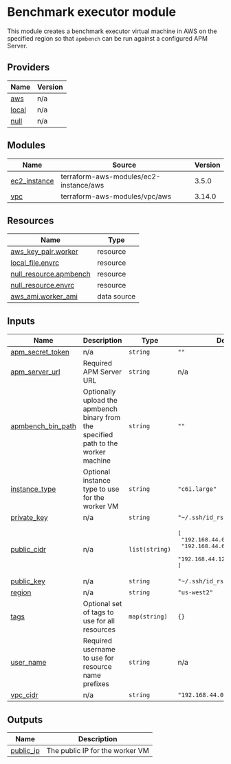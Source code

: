 <!-- BEGIN_TF_DOCS -->
# Benchmark executor module

This module creates a benchmark executor virtual machine in AWS on the specified region
so that `apmbench` can be run against a configured APM Server.

## Providers

| Name | Version |
|------|---------|
| <a name="provider_aws"></a> [aws](#provider\_aws) | n/a |
| <a name="provider_local"></a> [local](#provider\_local) | n/a |
| <a name="provider_null"></a> [null](#provider\_null) | n/a |

## Modules

| Name | Source | Version |
|------|--------|---------|
| <a name="module_ec2_instance"></a> [ec2\_instance](#module\_ec2\_instance) | terraform-aws-modules/ec2-instance/aws | 3.5.0 |
| <a name="module_vpc"></a> [vpc](#module\_vpc) | terraform-aws-modules/vpc/aws | 3.14.0 |

## Resources

| Name | Type |
|------|------|
| [aws_key_pair.worker](https://registry.terraform.io/providers/hashicorp/aws/latest/docs/resources/key_pair) | resource |
| [local_file.envrc](https://registry.terraform.io/providers/hashicorp/local/latest/docs/resources/file) | resource |
| [null_resource.apmbench](https://registry.terraform.io/providers/hashicorp/null/latest/docs/resources/resource) | resource |
| [null_resource.envrc](https://registry.terraform.io/providers/hashicorp/null/latest/docs/resources/resource) | resource |
| [aws_ami.worker_ami](https://registry.terraform.io/providers/hashicorp/aws/latest/docs/data-sources/ami) | data source |

## Inputs

| Name | Description | Type | Default | Required |
|------|-------------|------|---------|:--------:|
| <a name="input_apm_secret_token"></a> [apm\_secret\_token](#input\_apm\_secret\_token) | n/a | `string` | `""` | no |
| <a name="input_apm_server_url"></a> [apm\_server\_url](#input\_apm\_server\_url) | Required APM Server URL | `string` | n/a | yes |
| <a name="input_apmbench_bin_path"></a> [apmbench\_bin\_path](#input\_apmbench\_bin\_path) | Optionally upload the apmbench binary from the specified path to the worker machine | `string` | `""` | no |
| <a name="input_instance_type"></a> [instance\_type](#input\_instance\_type) | Optional instance type to use for the worker VM | `string` | `"c6i.large"` | no |
| <a name="input_private_key"></a> [private\_key](#input\_private\_key) | n/a | `string` | `"~/.ssh/id_rsa_terraform"` | no |
| <a name="input_public_cidr"></a> [public\_cidr](#input\_public\_cidr) | n/a | `list(string)` | <pre>[<br>  "192.168.44.0/26",<br>  "192.168.44.64/26",<br>  "192.168.44.128/26"<br>]</pre> | no |
| <a name="input_public_key"></a> [public\_key](#input\_public\_key) | n/a | `string` | `"~/.ssh/id_rsa_terraform.pub"` | no |
| <a name="input_region"></a> [region](#input\_region) | n/a | `string` | `"us-west2"` | no |
| <a name="input_tags"></a> [tags](#input\_tags) | Optional set of tags to use for all resources | `map(string)` | `{}` | no |
| <a name="input_user_name"></a> [user\_name](#input\_user\_name) | Required username to use for resource name prefixes | `string` | n/a | yes |
| <a name="input_vpc_cidr"></a> [vpc\_cidr](#input\_vpc\_cidr) | n/a | `string` | `"192.168.44.0/24"` | no |

## Outputs

| Name | Description |
|------|-------------|
| <a name="output_public_ip"></a> [public\_ip](#output\_public\_ip) | The public IP for the worker VM |
<!-- END_TF_DOCS -->